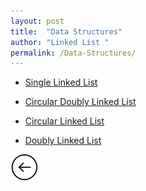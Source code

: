 ```yaml
---
layout: post
title:  "Data Structures"
author: "Linked List "
permalink: /Data-Structures/
---
```


* [Single Linked List](/subcategories/link/)

* [Circular Doubly Linked List](/subcategories/cdlink/)

* [Circular Linked List](/subcategories/clink/)

* [Doubly Linked List](/subcategories/dlink/)

[![](/img/back.png)](/Search/)
